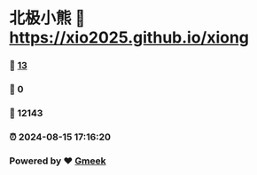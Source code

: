 # 北极小熊 :link: https://xio2025.github.io/xiong 
### :page_facing_up: [13](https://xio2025.github.io/xiong/tag.html) 
### :speech_balloon: 0 
### :hibiscus: 12143 
### :alarm_clock: 2024-08-15 17:16:20 
### Powered by :heart: [Gmeek](https://github.com/Meekdai/Gmeek)
